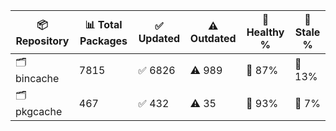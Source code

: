 | 📦 Repository | 📊 Total Packages | ✅ Updated | ⚠️ Outdated | 💚 Healthy % | 🔴 Stale % |
|---------------|-------------------|------------|-------------|-------------|------------|
| 🗂️ bincache | 7815 | ✅ 6826 | ⚠️ 989 | 💚 87% | 🔴 13% |
| 🗂️ pkgcache | 467 | ✅ 432 | ⚠️ 35 | 💚 93% | 🔴 7% |
